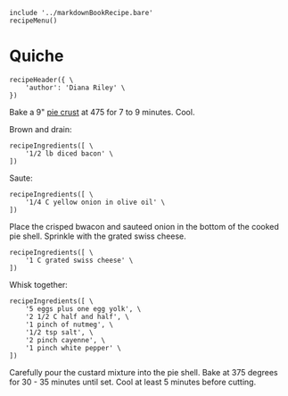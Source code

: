 ~~~ markdown-script
include '../markdownBookRecipe.bare'
recipeMenu()
~~~

# Quiche

~~~ markdown-script
recipeHeader({ \
    'author': 'Diana Riley' \
})
~~~

Bake a 9"
[pie crust](#url=PieCrust.md&var.vCategory='Desserts')
at 475 for 7 to 9 minutes. Cool.

Brown and drain:

~~~ markdown-script
recipeIngredients([ \
    '1/2 lb diced bacon' \
])
~~~

Saute:

~~~ markdown-script
recipeIngredients([ \
    '1/4 C yellow onion in olive oil' \
])
~~~

Place the crisped bwacon and sauteed onion in the bottom of the cooked pie shell. Sprinkle with the
grated swiss cheese.

~~~ markdown-script
recipeIngredients([ \
    '1 C grated swiss cheese' \
])
~~~

Whisk together:

~~~ markdown-script
recipeIngredients([ \
    '5 eggs plus one egg yolk', \
    '2 1/2 C half and half', \
    '1 pinch of nutmeg', \
    '1/2 tsp salt', \
    '2 pinch cayenne', \
    '1 pinch white pepper' \
])
~~~

Carefully pour the custard mixture into the pie shell. Bake at 375 degrees for 30 - 35 minutes until
set. Cool at least 5 minutes before cutting.

